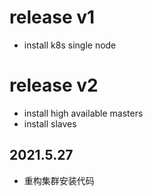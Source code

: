 # release v1
- install k8s single node

# release v2
- install high available masters
- install slaves

## 2021.5.27
- 重构集群安装代码